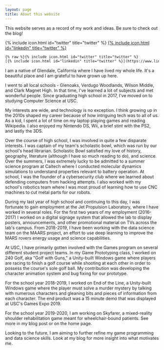 ```yaml
---
layout: page
title: About this website
---
```


This website serves as a record of my work and ideas. Be sure to check out the blog!

{% include icon.html id="twitter" title="twitter" %} [{% include icon.html id="linkedin" title="twitter" %}](https://www.linkedin.com/in/btshah)

``` html
{% raw %}{% include icon.html id="twitter" title="twitter" %}
[{% include icon.html id="linkedin" title="twitter" %}](https://www.linkedin.com/in/btshah){% endraw %}
```

I am a native of Glendale, California where I have lived my whole life. It's a beautiful place and 
I am grateful to have grown up here.

I went to all local schools - Glenoaks, Verdugo Woodlands, Wilson Middle, and Clark Magnet High. In that time,
I've learned a lot of subjects and met wonderful people. Since graduating high school in 2017, I've moved on 
to studying Computer Science at USC.

My interests are wide, and technology is no exception. I think growing up in the 2010s shaped my career because of how
intriguing tech was to all of us. As a kid, I spent a lot of time on my laptop playing games and reading Wikipedia. I also
enjoyed my Nintendo DS, Wii, a brief stint with the PS2, and lastly the 3DS. 

Over the course of high school, I was involved in quite a few disparate interests. I was captain of my team's scholastic bowl, 
which was run by our school's head librarian. Scholastic Bowl satisfied my love of history, geography, literature (although I 
have so much reading to do), and science. Over the summers, I was extremely lucky to be admitted to a summer science program at 
Caltech where I conducted molecular dynamics simulations to understand properties relevant to battery operation. At school, I was 
the founder of a cybersecurity club where we learned about defending computers from hacking attempts. I also worked with my school's 
robotics team where I was most proud of learning how to use CNC machines to cut metal parts for our robots.

During my last year of high school and continuing to this day, I was fortunate to gain employment at the Jet Propulsion Laboratory,
where I have worked in several roles. For the first two years of my employment (2016-2017) I worked on a digital signage system that
allowed the lab to display posters, announcements, and other promotional material on TVs across the lab's campus. From 2018-2019, I 
have been working with the data science team on the MAARS project, an effort to use deep learning to improve the MARS rovers energy
usage and science capabilities.

At USC, I have primarily gotten involved with the Games program on several different student project teams. In my Game Prototyping
class, I worked on 240 Golf, aka "Golf with Guns," a Unity-built Windows game where players are racing to finish a golf course while shooting 
at each other in order to possess the course's sole golf ball. My contribution was developing the character animation system and bug fixing for
our prototype.

For the school year 2018-2019, I worked on End of the Line, a Unity-built Windows game where the player must solve a murder mystery by
talking with numerous characters and gleaning bits and pieces of information from each character. The end product was a 15 minute demo
that was displayed at USC's Games Expo 2019.

For the school year 2019-2020, I am working on Skyfarer, a mixed-reality shoulder rehabilitation game meant for wheelchair-bound patients.
See more in my blog post or on the home page.

Looking to the future, I am aiming to further refine my game programming and data science skills. Look at my blog for more insight into
what motivates me.

